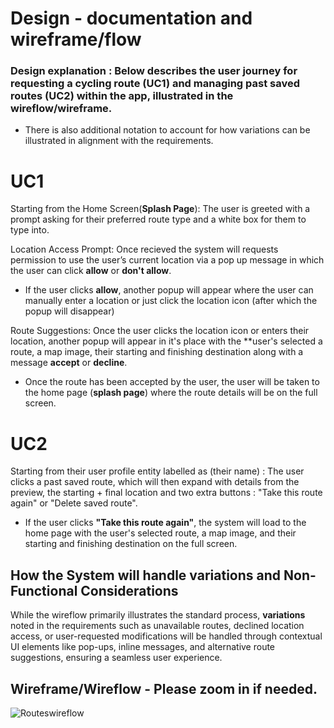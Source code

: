 # Design - documentation and wireframe/flow

### Design explanation : Below describes the user journey for requesting a cycling route (UC1) and managing past saved routes (UC2) within the app, illustrated in the wireflow/wireframe. 
- There is also additional notation to account for how variations can be illustrated in alignment with the requirements.
   
# UC1
Starting from the Home Screen(**Splash Page**): The user is greeted with a prompt asking for their preferred route type and a white box for them to type into.

Location Access Prompt: Once recieved the system will requests permission to use the user’s current location via a pop up message in which the user can click **allow** or **don't allow**.
- If the user clicks **allow**, another popup will appear where the user can manually enter a location or just click the location icon (after which the popup will disappear)
  
Route Suggestions: Once the user clicks the location icon or enters their location, another popup will appear in it's place with the **user's selected a route, a map image, their starting and finishing destination along with a message **accept** or **decline**. 
- Once the route has been accepted by the user, the user will be taken to the home page (**splash page**) where the route details will be on the full screen.

# UC2
Starting from their user profile entity labelled as (their name) : The user clicks a past saved route, which will then expand with details from the preview, the starting + final location and two extra buttons : "Take this route again" or "Delete saved route".
- If the user clicks **"Take this route again"**, the system will load to the home page with the user's selected route, a map image, and their starting and finishing destination on the full screen.

## How the System will handle variations and Non-Functional Considerations
While the wireflow primarily illustrates the standard process, **variations** noted in the requirements such as unavailable routes, declined location access, or user-requested modifications will be handled through contextual UI elements like pop-ups, inline messages, and alternative route suggestions, ensuring a seamless user experience.

## Wireframe/Wireflow - Please zoom in if needed.
![Routeswireflow](https://github.com/user-attachments/assets/360e74e4-db27-43d8-ac45-486c5f6cf3f5)
